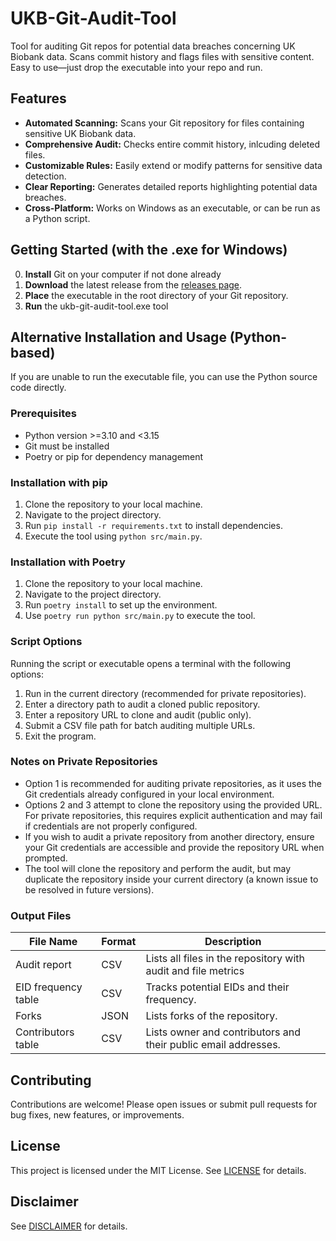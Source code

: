 # UKB-Git-Audit-Tool
Tool for auditing Git repos for potential data breaches concerning UK Biobank data. Scans commit history and flags files with sensitive content. Easy to use—just drop the executable into your repo and run.

## Features

- **Automated Scanning:** Scans your Git repository for files containing sensitive UK Biobank data.
- **Comprehensive Audit:** Checks entire commit history, inlcuding deleted files.
- **Customizable Rules:** Easily extend or modify patterns for sensitive data detection.
- **Clear Reporting:** Generates detailed reports highlighting potential data breaches.
- **Cross-Platform:** Works on Windows as an executable, or can be run as a Python script.

## Getting Started (with the .exe for Windows)

0. **Install** Git on your computer if not done already 
1. **Download** the latest release from the [releases page](https://github.com/UK-Biobank/UKB-Git-Audit-Tool/releases).
2. **Place** the executable in the root directory of your Git repository.
3. **Run** the ukb-git-audit-tool.exe tool

## Alternative Installation and Usage (Python-based)

If you are unable to run the executable file, you can use the Python source code directly.

### Prerequisites
- Python version >=3.10 and <3.15
- Git must be installed
- Poetry or pip for dependency management

### Installation with pip
1. Clone the repository to your local machine.
2. Navigate to the project directory.
3. Run `pip install -r requirements.txt` to install dependencies.
4. Execute the tool using `python src/main.py`.

### Installation with Poetry
1. Clone the repository to your local machine.
2. Navigate to the project directory.
3. Run `poetry install` to set up the environment.
4. Use `poetry run python src/main.py` to execute the tool.

### Script Options
Running the script or executable opens a terminal with the following options:
1. Run in the current directory (recommended for private repositories).
2. Enter a directory path to audit a cloned public repository.
3. Enter a repository URL to clone and audit (public only).
4. Submit a CSV file path for batch auditing multiple URLs.
5. Exit the program.

### Notes on Private Repositories
- Option 1 is recommended for auditing private repositories, as it uses the Git credentials already configured in your local environment.
- Options 2 and 3 attempt to clone the repository using the provided URL. For private repositories, this requires explicit authentication and may fail if credentials are not properly configured.
- If you wish to audit a private repository from another directory, ensure your Git credentials are accessible and provide the repository URL when prompted.
- The tool will clone the repository and perform the audit, but may duplicate the repository inside your current directory (a known issue to be resolved in future versions).

### Output Files
| File Name     | Format    | Description |
| --- | --- | --- |
| Audit report          | CSV   | Lists all files in the repository with audit and file metrics     |
| EID frequency table   | CSV   | Tracks potential EIDs and their frequency.                        |
| Forks                 | JSON  | Lists forks of the repository.                                    |
| Contributors table    | CSV   | Lists owner and contributors and their public email addresses.    |


## Contributing
Contributions are welcome! Please open issues or submit pull requests for bug fixes, new features, or improvements.

## License
This project is licensed under the MIT License. See [LICENSE](LICENSE) for details.

## Disclaimer
See [DISCLAIMER](DISCLAIMER.md) for details.
